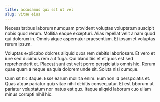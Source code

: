 ```yaml
---
title: accusamus qui est ut vel
slug: vitae eius
---
```


Necessitatibus laborum numquam provident voluptas voluptatum suscipit nobis quod rerum. Mollitia eaque excepturi. Alias repellat velit a nam quod qui dolorum in. Omnis atque aspernatur praesentium. Et ipsam et voluptas rerum ipsum.

Voluptas explicabo dolores aliquid quos rem debitis laboriosam. Et vero et iure sed ducimus rem aut fuga. Qui blanditiis et et quos est sed reprehenderit et. Placeat sunt est velit porro perspiciatis omnis hic. Rerum quae quam a neque ea quia dolorem unde sit. Soluta nisi cumque.

Cum sit hic itaque. Esse earum mollitia enim. Eum non id perspiciatis et. Quas atque pariatur quia vitae nihil debitis consequatur. Et est laborum ut pariatur voluptatum non natus est quo. Itaque aliquid laborum quo ullam minus corrupti nihil hic.
